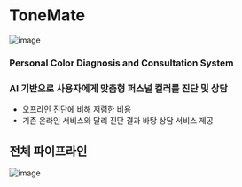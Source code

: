 # ToneMate
![image](https://github.com/user-attachments/assets/49e09df4-9766-42fe-ad34-f83d7304169d)


### Personal Color Diagnosis and Consultation System
### AI 기반으로 사용자에게 맞춤형 퍼스널 컬러를 진단 및 상담
- 오프라인 진단에 비해 저렴한 비용
- 기존 온라인 서비스와 달리 진단 결과 바탕 상담 서비스 제공


## 전체 파이프라인
![image](https://github.com/user-attachments/assets/c2b86369-4fb2-46ae-9804-702648ee448c)
